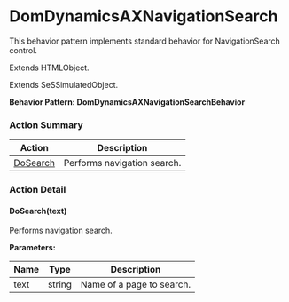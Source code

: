 # DomDynamicsAXNavigationSearch

This behavior pattern implements standard behavior for NavigationSearch control.
 
Extends HTMLObject.

Extends SeSSimulatedObject.





**Behavior Pattern: DomDynamicsAXNavigationSearchBehavior**


<!-- ============================== property summary ========================== -->

	
<!-- ============================== action summary ========================== -->



### Action Summary

|  **Action** | **Description** | 
| ----------- | --------------- |
|	[DoSearch](#DoSearch) | Performs navigation search. |




<!-- ============================== property detail ========================== -->
	
	
<!-- ============================== action detail ========================== -->
	
### Action Detail
		
<a name="DoSearch"></a>    
#### DoSearch(text)

Performs navigation search.


**Parameters:**

|	**Name** | **Type** | **Description** |
| ---------- | -------- | --------------- |
| text | string |	Name of a page to search. |





<a name="see.also.domdynamicsaxnavigationsearch.dosearch"></a>

	

